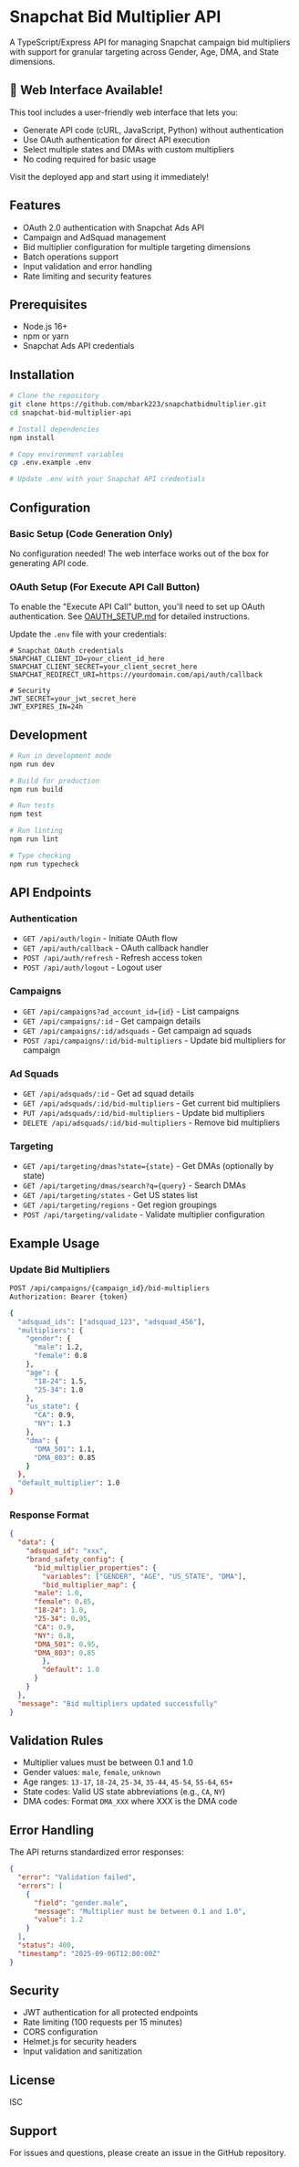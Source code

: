 # Snapchat Bid Multiplier API

A TypeScript/Express API for managing Snapchat campaign bid multipliers with support for granular targeting across Gender, Age, DMA, and State dimensions.

## 🚀 Web Interface Available!

This tool includes a user-friendly web interface that lets you:
- Generate API code (cURL, JavaScript, Python) without authentication
- Use OAuth authentication for direct API execution
- Select multiple states and DMAs with custom multipliers
- No coding required for basic usage

Visit the deployed app and start using it immediately!

## Features

- OAuth 2.0 authentication with Snapchat Ads API
- Campaign and AdSquad management
- Bid multiplier configuration for multiple targeting dimensions
- Batch operations support
- Input validation and error handling
- Rate limiting and security features

## Prerequisites

- Node.js 16+ 
- npm or yarn
- Snapchat Ads API credentials

## Installation

```bash
# Clone the repository
git clone https://github.com/mbark223/snapchatbidmultiplier.git
cd snapchat-bid-multiplier-api

# Install dependencies
npm install

# Copy environment variables
cp .env.example .env

# Update .env with your Snapchat API credentials
```

## Configuration

### Basic Setup (Code Generation Only)
No configuration needed! The web interface works out of the box for generating API code.

### OAuth Setup (For Execute API Call Button)
To enable the "Execute API Call" button, you'll need to set up OAuth authentication.
See [OAUTH_SETUP.md](./OAUTH_SETUP.md) for detailed instructions.

Update the `.env` file with your credentials:

```env
# Snapchat OAuth credentials
SNAPCHAT_CLIENT_ID=your_client_id_here
SNAPCHAT_CLIENT_SECRET=your_client_secret_here
SNAPCHAT_REDIRECT_URI=https://yourdomain.com/api/auth/callback

# Security
JWT_SECRET=your_jwt_secret_here
JWT_EXPIRES_IN=24h
```

## Development

```bash
# Run in development mode
npm run dev

# Build for production
npm run build

# Run tests
npm test

# Run linting
npm run lint

# Type checking
npm run typecheck
```

## API Endpoints

### Authentication

- `GET /api/auth/login` - Initiate OAuth flow
- `GET /api/auth/callback` - OAuth callback handler
- `POST /api/auth/refresh` - Refresh access token
- `POST /api/auth/logout` - Logout user

### Campaigns

- `GET /api/campaigns?ad_account_id={id}` - List campaigns
- `GET /api/campaigns/:id` - Get campaign details
- `GET /api/campaigns/:id/adsquads` - Get campaign ad squads
- `POST /api/campaigns/:id/bid-multipliers` - Update bid multipliers for campaign

### Ad Squads

- `GET /api/adsquads/:id` - Get ad squad details
- `GET /api/adsquads/:id/bid-multipliers` - Get current bid multipliers
- `PUT /api/adsquads/:id/bid-multipliers` - Update bid multipliers
- `DELETE /api/adsquads/:id/bid-multipliers` - Remove bid multipliers

### Targeting

- `GET /api/targeting/dmas?state={state}` - Get DMAs (optionally by state)
- `GET /api/targeting/dmas/search?q={query}` - Search DMAs
- `GET /api/targeting/states` - Get US states list
- `GET /api/targeting/regions` - Get region groupings
- `POST /api/targeting/validate` - Validate multiplier configuration

## Example Usage

### Update Bid Multipliers

```bash
POST /api/campaigns/{campaign_id}/bid-multipliers
Authorization: Bearer {token}

{
  "adsquad_ids": ["adsquad_123", "adsquad_456"],
  "multipliers": {
    "gender": {
      "male": 1.2,
      "female": 0.8
    },
    "age": {
      "18-24": 1.5,
      "25-34": 1.0
    },
    "us_state": {
      "CA": 0.9,
      "NY": 1.3
    },
    "dma": {
      "DMA_501": 1.1,
      "DMA_803": 0.85
    }
  },
  "default_multiplier": 1.0
}
```

### Response Format

```json
{
  "data": {
    "adsquad_id": "xxx",
    "brand_safety_config": {
      "bid_multiplier_properties": {
        "variables": ["GENDER", "AGE", "US_STATE", "DMA"],
        "bid_multiplier_map": {
      "male": 1.0,
      "female": 0.85,
      "18-24": 1.0,
      "25-34": 0.95,
      "CA": 0.9,
      "NY": 0.8,
      "DMA_501": 0.95,
      "DMA_803": 0.85
        },
        "default": 1.0
      }
    }
  },
  "message": "Bid multipliers updated successfully"
}
```

## Validation Rules

- Multiplier values must be between 0.1 and 1.0
- Gender values: `male`, `female`, `unknown`
- Age ranges: `13-17`, `18-24`, `25-34`, `35-44`, `45-54`, `55-64`, `65+`
- State codes: Valid US state abbreviations (e.g., `CA`, `NY`)
- DMA codes: Format `DMA_XXX` where XXX is the DMA code

## Error Handling

The API returns standardized error responses:

```json
{
  "error": "Validation failed",
  "errors": [
    {
      "field": "gender.male",
      "message": "Multiplier must be between 0.1 and 1.0",
      "value": 1.2
    }
  ],
  "status": 400,
  "timestamp": "2025-09-06T12:00:00Z"
}
```

## Security

- JWT authentication for all protected endpoints
- Rate limiting (100 requests per 15 minutes)
- CORS configuration
- Helmet.js for security headers
- Input validation and sanitization

## License

ISC

## Support

For issues and questions, please create an issue in the GitHub repository.
